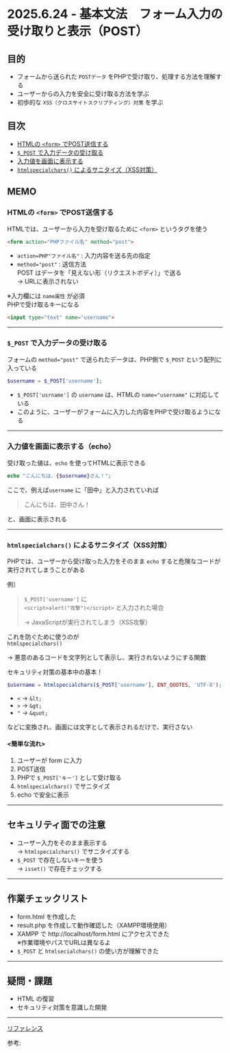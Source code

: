 # 2025.6.24 - 基本文法　フォーム入力の受け取りと表示（POST）

## 目的

- フォームから送られた `POSTデータ` をPHPで受け取り、処理する方法を理解する
- ユーザーからの入力を安全に受け取る方法を学ぶ
- 初歩的な `XSS（クロスサイトスクリプティング）対策` を学ぶ

## 目次

- [HTMLの `<form>` でPOST送信する](#1)
- [`$_POST` で入力データの受け取る](#2)
- [入力値を画面に表示する](#3)
- [`htmlspecialchars()` によるサニタイズ（XSS対策）](#4)

## MEMO

<a id="1"></a>

### HTMLの `<form>` でPOST送信する

HTMLでは、ユーザーから入力を受け取るために `<form>` というタグを使う  
```html
<form action="PHPファイル名" method="post">
```

- `action=PHP"ファイル名"` : 入力内容を送る先の指定
- `method="post"` : 送信方法  
    POST はデータを「見えない形（リクエストボディ）」で送る  
    → URLに表示されない  

※入力欄には `name属性` が必須  
    PHPで受け取るキーになる
```html
<input type="text" name="username">
```

---
<a id="2"></a>

### `$_POST` で入力データの受け取る

フォームの `method="post"` で送られたデータは、PHP側で `$_POST` という配列に入っている  
```php
$username = $_POST['username'];
```

- `$_POST['usrname']` の `username` は、HTMLの `name="username"` に対応している
- このように、ユーザーがフォームに入力した内容をPHPで受け取るようになる


---
<a id="3"></a>

### 入力値を画面に表示する（echo）

受け取った値は、`echo` を使ってHTMLに表示できる  
```php
echo "こんにちは、{$username}さん！";
```
ここで、例えば`username` に「田中」と入力されていれば  
>こんにちは、田中さん！  

と、画面に表示される

---
<a id="4"></a>

### `htmlspecialchars()` によるサニタイズ（XSS対策）

PHPでは、ユーザーから受け取った入力をそのまま `echo` すると危険なコードが実行されてしまうことがある  

例）
>`$_POST['username']` に  
`<script>alert("攻撃")</script>` と入力された場合  
>
>→ JavaScriptが実行されてしまう（XSS攻撃）

これを防ぐために使うのが  
`htmlspecialchars()`  

→ 悪意のあるコードを文字列として表示し、実行されないようにする関数  

セキュリティ対策の基本中の基本！

```php
$username = htmlspecialchars($_POST['username'], ENT_QUOTES, 'UTF-8');
```
- `<` → `&lt;`
- `>` → `&gt;`
- `"` → `&quot;`  

などに変換され、画面には文字として表示されるだけで、実行さない  

#### <簡単な流れ>

1. ユーザーが form に入力
2. POST送信
3. PHPで `$_POST['キー']` として受け取る
4. `htmlspecialchars()` でサニタイズ
5. echo で安全に表示

---

## セキュリティ面での注意

- ユーザー入力をそのまま表示する  
    → `htmlspecialchars()` でサニタイズする
- `$_POST` で存在しないキーを使う  
    → `isset()` で存在チェックする

---
## 作業チェックリスト

- form.html を作成した
- result.php を作成して動作確認した（XAMPP環境使用）
- XAMPP で http://localhost/form.html にアクセスできた  
    ※作業環境やパスでURLは異なるよ
- `$_POST` と `htmlsecialchars()` の使い方が理解できた

---
## 疑問・課題

- HTML の復習
- セキュリティ対策を意識した開発

---

[リファレンス](references.md)

参考: []()
